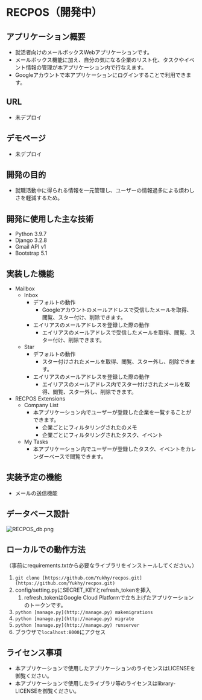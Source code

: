 # RECPOS（開発中）

## **アプリケーション概要**

- 就活者向けのメールボックスWebアプリケーションです。
- メールボックス機能に加え、自分の気になる企業のリスト化、タスクやイベント情報の管理が本アプリケーション内で行なえます。
- Googleアカウントで本アプリケーションにログインすることで利用できます。

## **URL**

- 未デプロイ

## デモページ

- 未デプロイ

## 開発の目的

- 就職活動中に得られる情報を一元管理し、ユーザーの情報過多による煩わしさを軽減するため。

## 開発に使用した主な技術

- Python 3.9.7
- Django 3.2.8
- Gmail API v1
- Bootstrap 5.1

## **実装した機能**

- Mailbox
    - Inbox
        - デフォルトの動作
            - Googleアカウントのメールアドレスで受信したメールを取得、閲覧、スター付け、削除できます。
        - エイリアスのメールアドレスを登録した際の動作
            - エイリアスのメールアドレスで受信したメールを取得、閲覧、スター付け、削除できます。
    - Star
        - デフォルトの動作
            - スター付けされたメールを取得、閲覧、スター外し、削除できます。
        - エイリアスのメールアドレスを登録した際の動作
            - エイリアスのメールアドレス内でスター付けされたメールを取得、閲覧、スター外し、削除できます。
- RECPOS Extensions
    - Company List
        - 本アプリケーション内でユーザーが登録した企業を一覧することができます。
            - 企業ごとにフィルタリングされたのメモ
            - 企業ごとにフィルタリングされたタスク、イベント
    - My Tasks
        - 本アプリケーション内でユーザーが登録したタスク、イベントをカレンダーベースで閲覧できます。

## **実装予定の機能**

- メールの送信機能

## **データベース設計**

![RECPOS_db.png](https://s3.us-west-2.amazonaws.com/secure.notion-static.com/6ef8d6dc-60a5-421a-9965-86519ec94170/RECPOS_db.png?X-Amz-Algorithm=AWS4-HMAC-SHA256&X-Amz-Credential=AKIAT73L2G45EIPT3X45%2F20211116%2Fus-west-2%2Fs3%2Faws4_request&X-Amz-Date=20211116T133134Z&X-Amz-Expires=86400&X-Amz-Signature=65de68e2f146f0a67f84ac24dc58726efc2501016f6f66a6cc76a9d718d77f24&X-Amz-SignedHeaders=host&response-content-disposition=filename%20%3D%22RECPOS_db.png%22)

## **ローカルでの動作方法**

（事前にrequirements.txtから必要なライブラリをインストールしてください。）

1. `git clone [https://github.com/Yukhy/recpos.git](https://github.com/Yukhy/recpos.git)`
2. config/setting.pyにSECRET_KEYとrefresh_tokenを挿入
    1. refresh_tokenはGoogle Cloud Platformで立ち上げたアプリケーションのトークンです。
3. `python [manage.py](http://manage.py) makemigrations`
4. `python [manage.py](http://manage.py) migrate`
5. `python [manage.py](http://manage.py) runserver`
6. ブラウザで`localhost:8000`にアクセス

## ライセンス事項

- 本アプリケーションで使用したアプリケーションのライセンスはLICENSEを御覧ください。
- 本アプリケーションで使用したライブラリ等のライセンスはlibrary-LICENSEを御覧ください。
